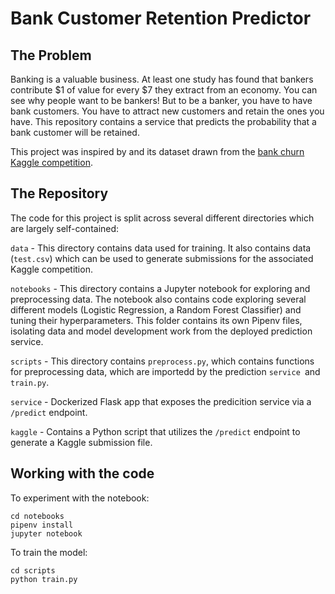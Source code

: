 # Bank Customer Retention Predictor

## The Problem

Banking is a valuable business. At least one study has found that bankers contribute $1 of value for every $7 they extract from an economy. You can see why people want to be bankers!  But to be a banker, you have to have bank customers.  You have to attract new customers and retain the ones you have.  This repository contains a service that predicts the probability that a bank customer will be retained.

This project was inspired by and its dataset drawn from the [bank churn Kaggle competition](https://www.kaggle.com/competitions/playground-series-s4e1).

## The Repository

The code for this project is split across several different directories which are largely self-contained:

`data` - This directory contains data used for training.  It also contains data (`test.csv`) which can be used to generate submissions for the associated Kaggle competition.

`notebooks` - This directory contains a Jupyter notebook for exploring and preprocessing data. The notebook also contains code exploring several different models (Logistic Regression, a Random Forest Classifier) and tuning their hyperparameters. This folder contains its own Pipenv files, isolating data and model development work from the deployed prediction service.

`scripts` - This directory contains `preprocess.py`, which contains functions for preprocessing data, which are importedd by the prediction `service `and `train.py`.

`service` - Dockerized Flask app that exposes the predicition service via a `/predict` endpoint.

`kaggle` - Contains a Python script that utilizes the `/predict` endpoint to generate a Kaggle submission file.

## Working with the code

To experiment with the notebook:

```
cd notebooks
pipenv install
jupyter notebook
```

To train the model:

```
cd scripts
python train.py
```
